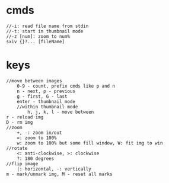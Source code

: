 # cmds
    //-i: read file name from stdin
    //-t: start in thumbnail mode 
    //-z [num]: zoom to num%
    sxiv {}?... [fileName]
    
# keys
    //move between images
        0-9 - count, prefix cmds like p and n
        n - next, p - previous
        g - first, G - last
        enter - thumbnail mode
        //within thumbnail mode
            h, j, k, l - move between
    r - reload img
    D - rm img 
    //zoom
        +, -: zoom in/out
        =: zoom to 100%
        w: zoom to 100% but some fill window, W: fit img to win
    //rotate
        <: anti-clockwise, >: clockwise
        ?: 180 degrees
    //flip image
        |: horizontal, -: vertically
    m - mark/unmark img, M - reset all marks

